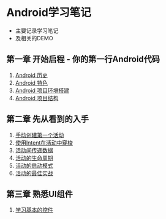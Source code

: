 # Android学习笔记

* 主要记录学习笔记
* 及相关的DEMO

## 第一章 开始启程 - 你的第一行Android代码

1. [Android 历史](https://github.com/wjJSBlog/android_study/blob/master/第一章/Android%2001历史.md)
2. [Android 特色](https://github.com/wjJSBlog/android_study/blob/master/第一章/Android%2002特色.md)
3. [Android 项目环境搭建](https://github.com/wjJSBlog/android_study/blob/master/第一章/Android%2003环境搭建.md)
4. [Android 项目结构](https://github.com/wjJSBlog/android_study/blob/master/第一章/Android%2004项目结构.md)

## 第二章 先从看到的入手

1. [手动创建第一个活动](https://github.com/wjJSBlog/android_study/blob/master/第二章/手动创建一个%20Activity%20.md)
2. [使用Intent在活动中穿梭](https://github.com/wjJSBlog/android_study/blob/master/第二章/使用%20Intent%20在活动之间穿梭.md)
3. [活动间传递数据](https://github.com/wjJSBlog/android_study/blob/master/第二章/活动间传递数据.md)
4. [活动的生命周期](https://github.com/wjJSBlog/android_study/blob/master/第二章/活动的生命周期.md)
5. [活动的启动模式](https://github.com/wjJSBlog/android_study/blob/master/第二章/活动的启动模式.md)
5. [活动的最佳实战](https://github.com/wjJSBlog/android_study/blob/master/%E7%AC%AC%E4%BA%8C%E7%AB%A0/%E6%B4%BB%E5%8A%A8%E7%9A%84%E6%9C%80%E4%BD%B3%E5%AE%9E%E8%B7%B5.md)

## 第三章 熟悉UI组件

1. [学习基本的控件]("https://github.com/wjJSBlog/android_study/blob/master/%E7%AC%AC%E4%B8%89%E7%AB%A0/%E5%AD%A6%E4%B9%A0%E5%9F%BA%E6%9C%AC%E7%9A%84%E6%8E%A7%E4%BB%B6.md")
